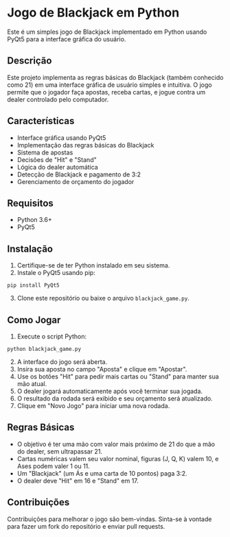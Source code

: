 # Jogo de Blackjack em Python

Este é um simples jogo de Blackjack implementado em Python usando PyQt5 para a interface gráfica do usuário.

## Descrição

Este projeto implementa as regras básicas do Blackjack (também conhecido como 21) em uma interface gráfica de usuário simples e intuitiva. O jogo permite que o jogador faça apostas, receba cartas, e jogue contra um dealer controlado pelo computador.

## Características

- Interface gráfica usando PyQt5
- Implementação das regras básicas do Blackjack
- Sistema de apostas
- Decisões de "Hit" e "Stand"
- Lógica do dealer automática
- Detecção de Blackjack e pagamento de 3:2
- Gerenciamento de orçamento do jogador

## Requisitos

- Python 3.6+
- PyQt5

## Instalação

1. Certifique-se de ter Python instalado em seu sistema.
2. Instale o PyQt5 usando pip:

```
pip install PyQt5
```

3. Clone este repositório ou baixe o arquivo `blackjack_game.py`.

## Como Jogar

1. Execute o script Python:

```
python blackjack_game.py
```

2. A interface do jogo será aberta.
3. Insira sua aposta no campo "Aposta" e clique em "Apostar".
4. Use os botões "Hit" para pedir mais cartas ou "Stand" para manter sua mão atual.
5. O dealer jogará automaticamente após você terminar sua jogada.
6. O resultado da rodada será exibido e seu orçamento será atualizado.
7. Clique em "Novo Jogo" para iniciar uma nova rodada.

## Regras Básicas

- O objetivo é ter uma mão com valor mais próximo de 21 do que a mão do dealer, sem ultrapassar 21.
- Cartas numéricas valem seu valor nominal, figuras (J, Q, K) valem 10, e Ases podem valer 1 ou 11.
- Um "Blackjack" (um Ás e uma carta de 10 pontos) paga 3:2.
- O dealer deve "Hit" em 16 e "Stand" em 17.

## Contribuições

Contribuições para melhorar o jogo são bem-vindas. Sinta-se à vontade para fazer um fork do repositório e enviar pull requests.



